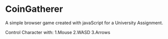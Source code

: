# CoinGatherer
A simple browser game created with javaScript for a University Assignment.

Control Character with:
1.Mouse
2.WASD
3.Arrows
